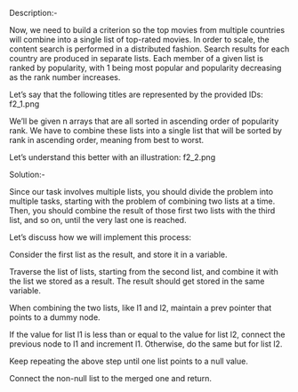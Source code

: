 Description:-

Now, we need to build a criterion so the top movies from multiple countries will combine into a single list of top-rated movies. In order to scale, the content search is performed in a distributed fashion. Search results for each country are produced in separate lists. Each member of a given list is ranked by popularity, with 1 being most popular and popularity decreasing as the rank number increases.

Let’s say that the following titles are represented by the provided IDs: f2_1.png

We’ll be given n arrays that are all sorted in ascending order of popularity rank. We have to combine these lists into a single list that will be sorted by rank in ascending order, meaning from best to worst.

Let’s understand this better with an illustration: f2_2.png

Solution:-

Since our task involves multiple lists, you should divide the problem into multiple tasks, starting with the problem of combining two lists at a time. Then, you should combine the result of those first two lists with the third list, and so on, until the very last one is reached.

Let’s discuss how we will implement this process:

Consider the first list as the result, and store it in a variable.

Traverse the list of lists, starting from the second list, and combine it with the list we stored as a result. The result should get stored in the same variable.

When combining the two lists, like l1 and l2, maintain a prev pointer that points to a dummy node.

If the value for list l1 is less than or equal to the value for list l2, connect the previous node to l1 and increment l1. Otherwise, do the same but for list l2.

Keep repeating the above step until one list points to a null value.

Connect the non-null list to the merged one and return.

